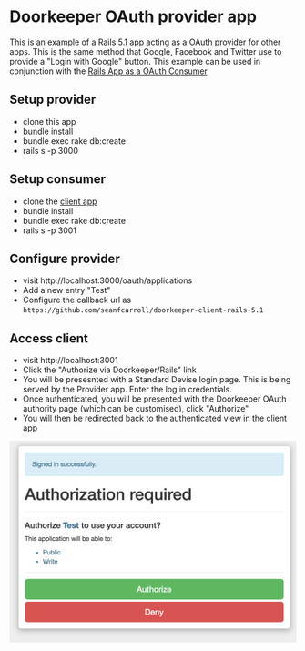 # Doorkeeper OAuth provider app

This is an example of a Rails 5.1 app acting as a OAuth provider for other apps. This is the same method that Google, Facebook and Twitter use to provide a "Login with Google" button. This example can be used in conjunction with the [Rails App as a OAuth Consumer](https://github.com/seanfcarroll/doorkeeper-client-rails-5.1).

## Setup provider

- clone this app
- bundle install
- bundle exec rake db:create
- rails s -p 3000

## Setup consumer

- clone the [client app](https://github.com/seanfcarroll/doorkeeper-client-rails-5.1)
- bundle install
- bundle exec rake db:create
- rails s -p 3001

## Configure provider

- visit http://localhost:3000/oauth/applications
- Add a new entry "Test"
- Configure the callback url as ```https://github.com/seanfcarroll/doorkeeper-client-rails-5.1```

## Access client

- visit http://localhost:3001
- Click the "Authorize via Doorkeeper/Rails" link
- You will be presesnted with a Standard Devise login page. This is being served by the Provider app. Enter the log in credentials.
- Once authenticated, you will be presented with the Doorkeeper OAuth authority page (which can be customised), click "Authorize"
- You will then be redirected back to the authenticated view in the client app

![auth page](login.png)




